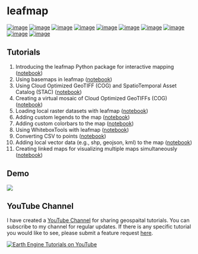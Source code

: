 # leafmap

[![image](https://colab.research.google.com/assets/colab-badge.svg)](https://gishub.org/leafmap-colab)
[![image](https://binder.pangeo.io/badge_logo.svg)](https://binder.pangeo.io/v2/gh/giswqs/leafmap/master)
[![image](https://img.shields.io/pypi/v/leafmap.svg)](https://pypi.python.org/pypi/leafmap)
[![image](https://img.shields.io/conda/vn/conda-forge/leafmap.svg)](https://anaconda.org/conda-forge/leafmap)
[![image](https://pepy.tech/badge/leafmap)](https://pepy.tech/project/leafmap)
[![image](https://github.com/giswqs/leafmap/workflows/docs/badge.svg)](https://leafmap.gishub.org)
[![image](https://github.com/giswqs/leafmap/workflows/build/badge.svg)](https://github.com/giswqs/leafmap/actions?query=workflow%3Abuild)
[![image](https://img.shields.io/badge/License-MIT-yellow.svg)](https://opensource.org/licenses/MIT)
[![image](https://img.shields.io/badge/YouTube-Channel-red)](https://www.youtube.com/c/QiushengWu)
[![image](https://img.shields.io/twitter/follow/giswqs?style=social)](https://twitter.com/giswqs)

## Tutorials

1. Introducing the leafmap Python package for interactive mapping ([notebook](https://leafmap.gishub.org/notebooks/01_leafmap_intro))
2. Using basemaps in leafmap ([notebook](https://leafmap.gishub.org/notebooks/02_using_basemaps))
3. Using Cloud Optimized GeoTIFF (COG) and SpatioTemporal Asset Catalog (STAC) ([notebook](https://leafmap.gishub.org/notebooks/03_cog_stac))
4. Creating a virtual mosaic of Cloud Optimized GeoTIFFs (COG) ([notebook](https://leafmap.gishub.org/notebooks/04_cog_mosaic))
5. Loading local raster datasets with leafmap ([notebook](https://leafmap.gishub.org/notebooks/05_load_raster))
6. Adding custom legends to the map ([notebook](https://leafmap.gishub.org/notebooks/06_legend))
7. Adding custom colorbars to the map ([notebook](https://leafmap.gishub.org/notebooks/07_colorbar))
8. Using WhiteboxTools with leafmap ([notebook](https://leafmap.gishub.org/notebooks/08_whitebox))
9. Converting CSV to points ([notebook](https://leafmap.gishub.org/notebooks/09_csv_to_points))
10. Adding local vector data (e.g., shp, geojson, kml) to the map ([notebook](https://leafmap.gishub.org/notebooks/10_add_vector))
11. Creating linked maps for visualizing multiple maps simultaneously ([notebook](https://leafmap.gishub.org/notebooks/11_linked_maps))

## Demo

![](https://wetlands.io/file/images/leafmap_demo.gif)

## YouTube Channel

I have created a [YouTube Channel](https://www.youtube.com/c/QiushengWu) for sharing geospaital tutorials. You can subscribe to my channel for regular updates. If there is any specific tutorial you would like to see, please submit a feature request [here](https://github.com/giswqs/leafmap/issues).

[![Earth Engine Tutorials on YouTube](https://wetlands.io/file/images/youtube.png)](https://www.youtube.com/c/QiushengWu)
